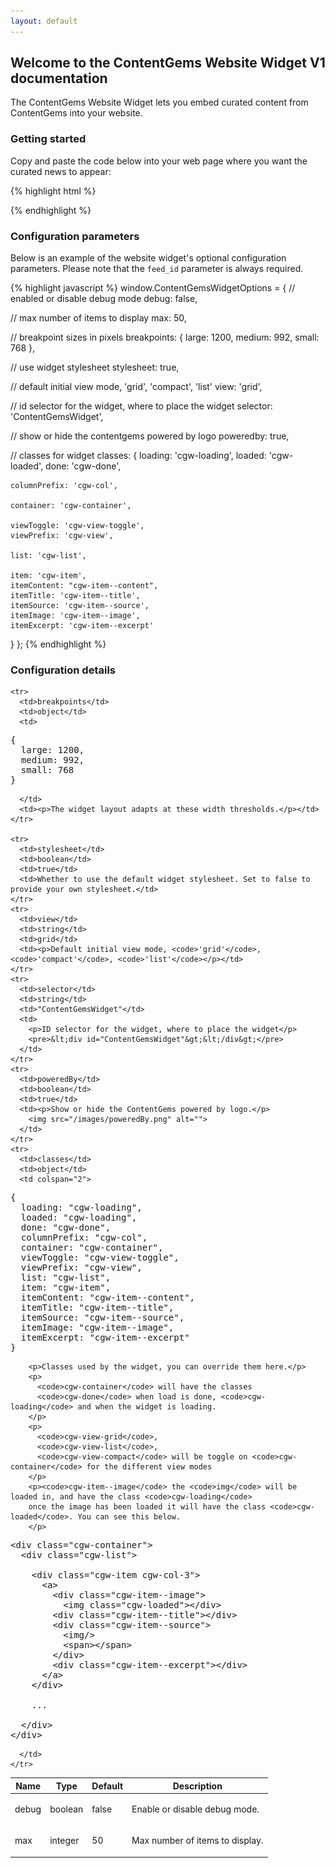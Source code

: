 ```yaml
---
layout: default
---
```


## Welcome to the ContentGems Website Widget V1 documentation

The ContentGems Website Widget lets you embed curated content from
ContentGems into your website.

### Getting started

Copy and paste the code below into your web page where you want the curated news to appear:


{% highlight html %}
<div id="ContentGemsWidget"></div>

<script>
window.ContentGemsWidgetOptions = {
  feed_id: 'YOUR_FEED_ID'
}

!function(){function t(){var t=a.createElement("script");t.type="text/javascript",t.async=!0,t.src="https://assets.contentgems.com/website-widget/1.1.0/website-widget.js";var e=a.getElementsByTagName("script")[0];e.parentNode.insertBefore(t,e)}var e=window,a=document;e.attachEvent?e.attachEvent("onload",t):e.addEventListener("load",t,!1)}();
</script>
{% endhighlight %}


### Configuration parameters

Below is an example of the website widget's optional configuration parameters. Please note that the `feed_id` parameter is always required.

{% highlight javascript %}
window.ContentGemsWidgetOptions = {
  // enabled or disable debug mode
  debug: false,

  // max number of items to display
  max: 50,

  // breakpoint sizes in pixels
  breakpoints: {
    large: 1200,
    medium: 992,
    small: 768
  },

  // use widget stylesheet
  stylesheet: true,

  // default initial view mode, 'grid', 'compact', 'list'
  view: 'grid',

  // id selector for the widget, where to place the widget
  selector: 'ContentGemsWidget',

  // show or hide the contentgems powered by logo
  poweredby: true,

  // classes for widget
  classes: {
    loading: 'cgw-loading',
    loaded: 'cgw-loaded',
    done: 'cgw-done',

    columnPrefix: 'cgw-col',

    container: 'cgw-container',

    viewToggle: 'cgw-view-toggle',
    viewPrefix: 'cgw-view',

    list: 'cgw-list',

    item: 'cgw-item',
    itemContent: "cgw-item--content",
    itemTitle: 'cgw-item--title',
    itemSource: 'cgw-item--source',
    itemImage: 'cgw-item--image',
    itemExcerpt: 'cgw-item--excerpt'
  }
};
{% endhighlight %}

### Configuration details

<div class="table-responsive">
<table class="table table-bordered table-striped">
  <thead>
    <tr>
      <th>Name</th>
      <th>Type</th>
      <th>Default</th>
      <th>Description</th>
    </tr>
  </thead>
  <tbody>
    <tr>
      <td>debug</td>
      <td>boolean</td>
      <td>false</td>
      <td><p>Enable or disable debug mode.</p></td>
    </tr>
    <tr>
      <td>max</td>
      <td>integer</td>
      <td>50</td>
      <td><p>Max number of items to display.</p></td>
    </tr>

    <tr>
      <td>breakpoints</td>
      <td>object</td>
      <td>
<pre>{
  large: 1200,
  medium: 992,
  small: 768
}</pre>
      </td>
      <td><p>The widget layout adapts at these width thresholds.</p></td>
    </tr>

    <tr>
      <td>stylesheet</td>
      <td>boolean</td>
      <td>true</td>
      <td>Whether to use the default widget stylesheet. Set to false to provide your own stylesheet.</td>
    </tr>
    <tr>
      <td>view</td>
      <td>string</td>
      <td>grid</td>
      <td><p>Default initial view mode, <code>'grid'</code>, <code>'compact'</code>, <code>'list'</code></p></td>
    </tr>
    <tr>
      <td>selector</td>
      <td>string</td>
      <td>"ContentGemsWidget"</td>
      <td>
        <p>ID selector for the widget, where to place the widget</p>
        <pre>&lt;div id="ContentGemsWidget"&gt;&lt;/div&gt;</pre>
      </td>
    </tr>
    <tr>
      <td>poweredBy</td>
      <td>boolean</td>
      <td>true</td>
      <td><p>Show or hide the ContentGems powered by logo.</p>
        <img src="/images/poweredBy.png" alt="">
      </td>
    </tr>
    <tr>
      <td>classes</td>
      <td>object</td>
      <td colspan="2">
<pre>{
  loading: "cgw-loading",
  loaded: "cgw-loading",
  done: "cgw-done",
  columnPrefix: "cgw-col",
  container: "cgw-container",
  viewToggle: "cgw-view-toggle",
  viewPrefix: "cgw-view",
  list: "cgw-list",
  item: "cgw-item",
  itemContent: "cgw-item--content",
  itemTitle: "cgw-item--title",
  itemSource: "cgw-item--source",
  itemImage: "cgw-item--image",
  itemExcerpt: "cgw-item--excerpt"
}</pre>
        <p>Classes used by the widget, you can override them here.</p>
        <p>
          <code>cgw-container</code> will have the classes
          <code>cgw-done</code> when load is done, <code>cgw-loading</code> and when the widget is loading.
        </p>
        <p>
          <code>cgw-view-grid</code>,
          <code>cgw-view-list</code>,
          <code>cgw-view-compact</code> will be toggle on <code>cgw-container</code> for the different view modes
        </p>
        <p><code>cgw-item--image</code> the <code>img</code> will be loaded in, and have the class <code>cgw-loading</code>
        once the image has been loaded it will have the class <code>cgw-loaded</code>. You can see this below.
        </p>
<pre>&lt;div class="cgw-container"&gt;
  &lt;div class="cgw-list"&gt;

    &lt;div class="cgw-item cgw-col-3"&gt;
      &lt;a&gt;
        &lt;div class="cgw-item--image"&gt;
          &lt;img class="cgw-loaded"&gt;&lt;/div&gt;
        &lt;div class="cgw-item--title"&gt;&lt;/div&gt;
        &lt;div class="cgw-item--source"&gt;
          &lt;img/&gt;
          &lt;span&gt;&lt;/span&gt;
        &lt;/div&gt;
        &lt;div class="cgw-item--excerpt"&gt;&lt;/div&gt;
      &lt;/a&gt;
    &lt;/div&gt;

    ...

  &lt;/div&gt;
&lt;/div&gt;</pre>
      </td>
    </tr>
  </tbody>
</table>
</div>
